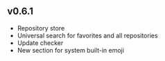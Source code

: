 ## v0.6.1
* Repository store
* Universal search for favorites and all repositories
* Update checker
* New section for system built-in emoji